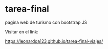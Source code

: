 # tarea-final
pagina web de turismo con bootstrap JS

Visitar en el link:

https://leonardoa123.github.io/tarea-final-viajes/
